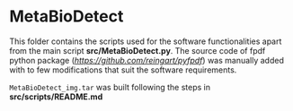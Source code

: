 # MetaBioDetect


This folder contains the scripts used for the software functionalities apart from the main script **src/MetaBioDetect.py**. The source code of fpdf python package (*https://github.com/reingart/pyfpdf*) was manually added with to few modifications that suit the software requirements.

`MetaBioDetect_img.tar` was built following the steps in **src/scripts/README.md**